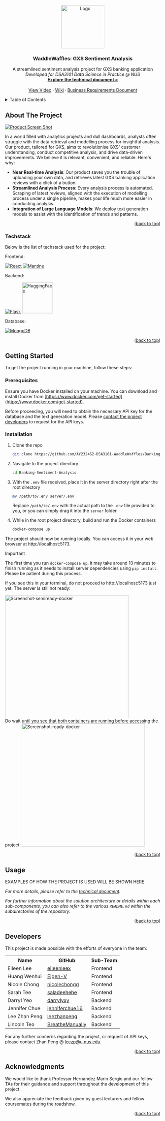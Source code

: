 <a name="readme-top"></a>

<!-- PROJECT LOGO -->
<br />
<div align="center">
  <a href="https://gcdnb.pbrd.co/images/lrxYvjKU6Sev.png?o=1">
    <img src="https://gcdnb.pbrd.co/images/lrxYvjKU6Sev.png?o=1" alt="Logo" width="140" height="140">
  </a>

  <h3 align="center">WaddleWaffles: GXS Sentiment Analysis</h3>

  <p align="center">
    A streamlined sentiment analysis project for GXS banking application
    <br />
    <i>Developed for DSA3101 Data Science in Practice @ NUS</i>
    <br />
    <a href="#"><strong>Explore the technical document »</strong></a>
    <br />
    <br />
    <a href="https://drive.google.com/file/d/1YK8oLCGTkMyjDOb5-7S4vYogRJZNr-A-/view">View Video</a>
    ·
    <a href="#">Wiki</a>
    ·
    <a href="https://drive.google.com/file/d/1i5UWJOJTjjajt6A0oaUqOz8mKhsvj0dZ/view?usp=sharing">Business Requirements Document</a>
  </p>
</div>



<!-- TABLE OF CONTENTS -->
<details>
  <summary>Table of Contents</summary>
  <ol>
    <li>
      <a href="#about-the-project">About The Project</a>
      <ul>
        <li><a href="#techstack">Techstack</a></li>
      </ul>
    </li>
    <li>
      <a href="#getting-started">Getting Started</a>
      <ul>
        <li><a href="#prerequisites">Prerequisites</a></li>
        <li><a href="#installation">Installation</a></li>
      </ul>
    </li>
    <li><a href="#usage">Usage</a></li>
    <li><a href="#developers">Developers</a></li>
    <li><a href="#acknowledgments">Acknowledgments</a></li>
  </ol>
</details>



<!-- ABOUT THE PROJECT -->
## About The Project

[![Product Screen Shot][product-screenshot]](https://gcdnb.pbrd.co/images/ew3TEUOXxQkN.png?o=1)


In a world filled with analytics projects and dull dashboards, analysts often struggle with the data retrieval and modelling process for insightful analysis. Our product, tailored for GXS, aims to revolutionise GXS' customer understanding, conduct competitive analysis, and drive data-driven improvements. We believe it is relevant, convenient, and reliable. Here's why:

* **Near Real-time Analysis**: Our product saves you the trouble of uploading your own data, and retrieves latest GXS banking application reviews with a click of a button.
* **Streamlined Analysis Process**: Every analysis process is automated. Scraping of latest reviews, aligned with the execution of modelling process under a single pipeline, makes your life much more easier in conducting analysis.
* **Integration of Large Language Models**: We deploy text generation models to assist with the identification of trends and patterns.

<p align="right">(<a href="#readme-top">back to top</a>)</p>



### Techstack

Below is the list of techstack used for the project:

Frontend:

[![React][React.js]][React-url]
[![Mantine][Mantine]][Mantine-url]

Backend:

[![Flask][Flask]][Flask-url]
<a href="https://huggingface.co">
  <img src="https://huggingface.co/datasets/huggingface/badges/resolve/main/powered-by-huggingface-dark.svg" alt="HuggingFace" width="100">
</a>

Database:

[![MongoDB][MongoDB]][MongoDB-url]

<p align="right">(<a href="#readme-top">back to top</a>)</p>



<!-- GETTING STARTED -->
## Getting Started

To get the project running in your machine, follow these steps:

### Prerequisites

Ensure you have Docker installed on your machine. You can download and install Docker from [https://www.docker.com/get-started](https://www.docker.com/get-started).

Before proceeding, you will need to obtain the necessary API key for the database and the text generation model. Please <a href="#developers">contact the project developers</a> to request for the API keys.

### Installation

1. Clone the repo
   ```sh
   git clone https://github.com/AY2324S2-DSA3101-WaddleWaffles/Banking-Sentiment-Analysis.git
   ```

2. Navigate to the project directory
   ```sh
   cd Banking-Sentiment-Analysis
   ```

3. With the `.env` file received, place it in the server directory right after the root directory
    ```sh
   mv /path/to/.env server/.env
   ```
    Replace `/path/to/.env` with the actual path to the `.env` file provided to you, or you can simply drag it into the `server` folder.

4. While in the root project directory, build and run the Docker containers
    ```sh
   docker-compose up
   ```

The project should now be running locally. You can access it in your web browser at http://localhost:5173.

> [!IMPORTANT]  
> The first time you run `docker-compose up`, it may take around 10 minutes to finish running as it needs to install server dependencies using `pip install`. Please be patient during this process.
> 
> If you see this in your terminal, do not proceed to http://localhost:5173 just yet. The server is still not ready:
>
> <img src="https://gcdnb.pbrd.co/images/3ykAitNkb2Uz.png?o=1" alt="Screenshot-semiready-docker" width="400">
>
> <br>
> Do wait until you see that both containers are running before accessing the project:
>
> <img src="https://gcdnb.pbrd.co/images/tBjCjxvfoCDm.png?o=1" alt="Screenshot-ready-docker" width="400">

<p align="right">(<a href="#readme-top">back to top</a>)</p>



<!-- USAGE EXAMPLES -->
## Usage

EXAMPLES OF HOW THE PROJECT IS USED WILL BE SHOWN HERE

_For more details, please refer to the [technical document](#)._

_For further information about the solution architecture or details within each sub-components, you can also refer to the various `README.md` within the subdirectories of the repository._


<p align="right">(<a href="#readme-top">back to top</a>)</p>



<!-- DEVELOPERS -->
## Developers

This project is made possible with the efforts of everyone in the team: 

<div>
 <table>
  <tr>
    <th>Name</th>
    <th>GitHub</th>
    <th>Sub-Team</th>
  </tr>
  <tr>
    <td>Eileen Lee</td>
    <td>
      <a href="https://github.com/eileenleex" target="_blank">
        eileenleex
      </a>
    </td>
    <td>Frontend</td>
  </tr>
  <tr>
    <td>Huang Wenhui</td>
    <td>
      <a href="https://github.com/Eigen-V" target="_blank">
        Eigen-V
      </a>
    </td>
    <td>Frontend</td>
  </tr>
   <tr>
    <td>Nicole Chong</td>
    <td>
      <a href="https://github.com/nicolechongg" target="_blank">
        nicolechongg
      </a>
    </td>
    <td>Frontend</td>
  </tr>
  <tr>
    <td>Sarah Tee</td>
    <td>
      <a href="https://github.com/saladeehehe" target="_blank">
        saladeehehe
      </a>
    </td>
    <td>Frontend</td>
  </tr>
  <tr>
    <td>Darryl Yeo</td>
    <td>
      <a href="https://github.com/darrylyxy" target="_blank">
        darrylyxy
      </a>
    </td>
    <td>Backend</td>
  </tr>
  <tr>
    <td>Jennifer Chue</td>
    <td>
      <a href="https://github.com/jenniferchue16" target="_blank">
        jenniferchue16
      </a>
    </td>
    <td>Backend</td>
  </tr>
  <tr>
    <td>Lee Zhan Peng</td>
    <td>
      <a href="https://github.com/leezhanpeng" target="_blank">
        leezhanpeng
      </a>
    </td>
    <td>Backend</td>
  </tr>
  <tr>
    <td>Lincoln Teo</td>
    <td>
      <a href="https://github.com/BreatheManually" target="_blank">
        BreatheManually
      </a>
    </td>
    <td>Backend</td>
  </td>
</table>

For any further concerns regarding the project, or request of API keys, please contact Zhan Peng @ leezp@u.nus.edu.

<p align="right">(<a href="#readme-top">back to top</a>)</p>


<!-- ACKNOWLEDGMENTS -->
## Acknowledgments

We would like to thank Professor Hernandez Marin Sergio and our fellow TAs for their guidance and support throughout the development of this project.

We also appreciate the feedback given by  guest lecturers and fellow coursemates during the roadshow.

<p align="right">(<a href="#readme-top">back to top</a>)</p>



<!-- MARKDOWN LINKS & IMAGES -->
[product-screenshot]: https://gcdnb.pbrd.co/images/ew3TEUOXxQkN.png?o=1
[React.js]: https://img.shields.io/badge/React-20232A?style=for-the-badge&logo=react&logoColor=61DAFB
[React-url]: https://reactjs.org/
[Flask]: https://img.shields.io/badge/flask-%23000.svg?style=for-the-badge&logo=flask&logoColor=white
[Flask-url]: https://flask.palletsprojects.com/en/3.0.x/
[MongoDB]: https://img.shields.io/badge/MongoDB-%234ea94b.svg?style=for-the-badge&logo=mongodb&logoColor=white
[MongoDB-url]: https://www.mongodb.com/
[Mantine]: https://img.shields.io/badge/Mantine-ffffff?style=for-the-badge&logo=Mantine&logoColor=339af0
[Mantine-url]: https://mantine.dev/
